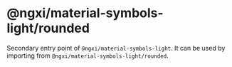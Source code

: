 # @ngxi/material-symbols-light/rounded

Secondary entry point of `@ngxi/material-symbols-light`. It can be used by importing from `@ngxi/material-symbols-light/rounded`.
